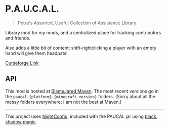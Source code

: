 # P.A.U.C.A.L.

> Petra's Assorted, Useful Collection of Assistance Library

Library mod for my mods, and a centralized place for tracking contributors and friends.

Also adds a little bit of content: shift-rightclicking a player with an empty hand will give them headpats!

[Curseforge Link](https://www.curseforge.com/minecraft/mc-mods/paucal)

## API

This mod is hosted at [BlameJared Maven](https://maven.blamejared.com/at/petra-k/paucal/). The most recent versions go
in the `paucal-{platform}-{minecraft version}` folders. (Sorry about all the messy folders everywhere; I am not the best
at Maven.)

---

This project uses [NightConfig](https://github.com/TheElectronWill/Night-Config), included with the PAUCAL jar
using [black, shadow magic](https://github.com/johnrengelman/shadow).
